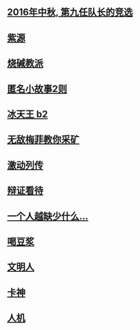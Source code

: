 ## [2016年中秋, 第九任队长的竞选](wall/jingxuan.md)

## [紫源](wall/ziyuan.md)

## [烧碱教派](wall/shaojianjiaopai.md)

## [匿名小故事2则](wall/niminggushi.md)

## [冰天王 b2](wall/b2.md)

## [无敌梅菲教你采矿](wall/meifei.md)

## [激动列传](wall/exciting.md)

## [辩证看待](wall/bianzheng.md)

## [一个人越缺少什么...](wall/queshao.md)

## [喝豆浆](wall/hedoujiang.md)

## [文明人](wall/wenming.md)

## [卡神](wall/kashen.md)

## [人机](wall/renji.md)